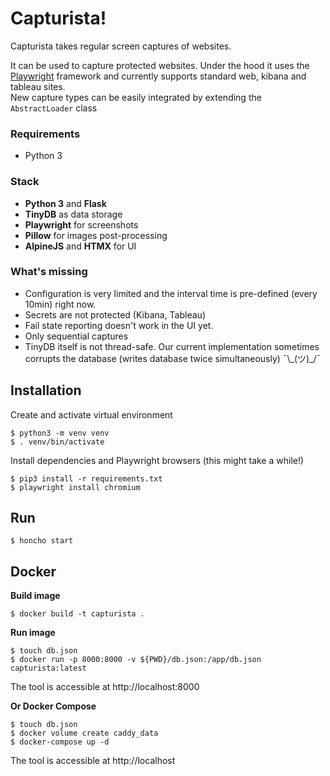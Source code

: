 # Capturista!

Capturista takes regular screen captures of websites.

It can be used to capture protected websites. Under the hood it uses the [Playwright](https://playwright.dev/python/) framework and currently supports standard web, kibana and tableau sites.  
New capture types can be easily integrated by extending the `AbstractLoader` class

### Requirements
* Python 3

### Stack
* **Python 3** and **Flask**
* **TinyDB** as data storage
* **Playwright** for screenshots
* **Pillow** for images post-processing 
* **AlpineJS** and **HTMX** for UI

### What's missing
* Configuration is very limited and the interval time is pre-defined (every 10min) right now.
* Secrets are not protected (Kibana, Tableau)
* Fail state reporting doesn't work in the UI yet.
* Only sequential captures
* TinyDB itself is not thread-safe. Our current implementation sometimes corrupts the database (writes database twice simultaneously) ¯\\\_(ツ)\_/¯

## Installation
Create and activate virtual environment

    $ python3 -m venv venv
    $ . venv/bin/activate

Install dependencies and Playwright browsers (this might take a while!)

    $ pip3 install -r requirements.txt
    $ playwright install chromium

## Run
    $ honcho start

## Docker

**Build image**

    $ docker build -t capturista .

**Run image**

    $ touch db.json
    $ docker run -p 8000:8000 -v ${PWD}/db.json:/app/db.json capturista:latest

The tool is accessible at http://localhost:8000

**Or Docker Compose**

    $ touch db.json
    $ docker volume create caddy_data
    $ docker-compose up -d

The tool is accessible at http://localhost